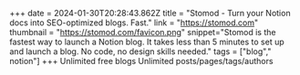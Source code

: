 +++
date = 2024-01-30T20:28:43.862Z
title = "Stomod - Turn your Notion docs into SEO-optimized blogs. Fast."
link = "https://stomod.com"
thumbnail = "https://stomod.com/favicon.png"
snippet="Stomod is the fastest way to launch a Notion blog. It takes less than 5 minutes to set up and launch a blog. No code, no design skills needed."
tags = ["blog"," notion"]
+++
Unlimited free blogs
Unlimited posts/pages/tags/authors
